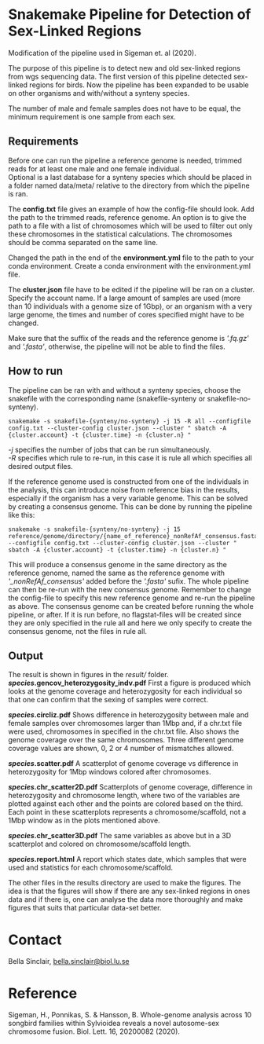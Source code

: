 # Snakemake Pipeline for Detection of Sex-Linked Regions
 
Modification of the pipeline used in Sigeman et. al (2020). 
 
The purpose of this pipeline is to detect new and old sex-linked regions from wgs sequencing data. The first version of this pipeline detected sex-linked regions for birds. Now the pipeline has been expanded to be usable on other organisms and with/without a synteny species.
 
The number of male and female samples does not have to be equal, the minimum requirement is one sample from each sex. 
 
 
## Requirements
Before one can run the pipeline a reference genome is needed, trimmed reads for at least one male and one female individual.  
Optional is a last database for a synteny species which should be placed in a folder named data/meta/ relative to the directory from which the pipeline is ran. 
 
The **config.txt** file gives an example of how the config-file should look. Add the path to the trimmed reads, reference genome. An option is to give the path to a file with a list of chromosomes which will be used to filter out only these chromosomes in the statistical calculations. The chromosomes should be comma separated on the same line.
 
Changed the path in the end of the **environment.yml** file to the path to your conda environment. Create a conda environment with the environment.yml file.
 
The **cluster.json** file have to be edited if the pipeline will be ran on a cluster. Specify the account name. 
If a large amount of samples are used (more than 10 individuals with a genome size of 1Gbp), or an organism with a very large genome, the times and number of cores specified might have to be changed. 
 
Make sure that the suffix of the reads and the reference genome is *'.fq.gz'* and *'.fasta'*, otherwise, the pipeline will not be able to find the files. 
 
 
## How to run
The pipeline can be ran with and without a synteny species, choose the snakefile with the corresponding name (snakefile-synteny or snakefile-no-synteny).
 
    snakemake -s snakefile-{synteny/no-synteny} -j 15 -R all --configfile config.txt --cluster-config cluster.json --cluster " sbatch -A {cluster.account} -t {cluster.time} -n {cluster.n} "
 
*-j* specifies the number of jobs that can be run simultaneously.  
*-R* specifies which rule to re-run, in this case it is rule all which specifies all desired output files.
 
If the reference genome used is constructed from one of the individuals in the analysis, this can introduce noise from reference bias in the results, especially if the organism has a very variable genome. This can be solved by creating a consensus genome. This can be done by running the pipeline like this:
 
    snakemake -s snakefile-{synteny/no-synteny} -j 15 reference/genome/directory/{name_of_reference}_nonRefAf_consensus.fasta --configfile config.txt --cluster-config cluster.json --cluster " sbatch -A {cluster.account} -t {cluster.time} -n {cluster.n} "
 
This will produce a consensus genome in the same directory as the reference genome, named the same as the reference genome with *'_nonRefAf_consensus'* added before the *'.fasta'* sufix. The whole pipeline can then be re-run with the new consensus genome. Remember to change the config-file to specify this new reference genome and re-run the pipeline as above. The consensus genome can be created before running the whole pipeline, or after. If it is run before, no flagstat-files will be created since they are only specified in the rule all and here we only specify to create the consensus genome, not the files in rule all.
 
 
## Output
The result is shown in figures in the *result/* folder.   
***species*.gencov_heterozygosity_indv.pdf** First a figure is produced which looks at the genome coverage and heterozygosity for each individual so that one can confirm that the sexing of samples were correct.
 
***species*.circliz.pdf** Shows difference in heterozygosity between male and female samples over chromosomes larger than 1Mbp and, if a chr.txt file were used, chromosomes in specified in the chr.txt file. Also shows the genome coverage over the same chromosomes. Three different genome coverage values are shown, 0, 2 or 4 number of mismatches allowed.
 
***species*.scatter.pdf** A scatterplot of genome coverage vs difference in heterozygosity for 1Mbp windows colored after chromosomes. 
 
***species*.chr_scatter2D.pdf** Scatterplots of genome coverage, difference in heterozygosity and chromosome length, where two of the variables are plotted against each other and the points are colored based on the third. Each point in these scatterplots represents a chromosome/scaffold, not a 1Mbp window as in the plots mentioned above. 
 
***species*.chr_scatter3D.pdf** The same variables as above but in a 3D scatterplot and colored on chromosome/scaffold length.
 
***species*.report.html** A report which states date, which samples that were used and statistics for each chromosome/scaffold.
 
The other files in the results directory are used to make the figures. The idea is that the figures will show if there are any sex-linked regions in ones data and if there is, one can analyse the data more thoroughly and make figures that suits that particular data-set better.
 
# Contact
Bella Sinclair, bella.sinclair@biol.lu.se
 
 
# Reference
Sigeman, H., Ponnikas, S. & Hansson, B. Whole-genome analysis across 10 songbird families within Sylvioidea reveals a novel autosome-sex chromosome fusion. Biol. Lett. 16, 20200082 (2020).
